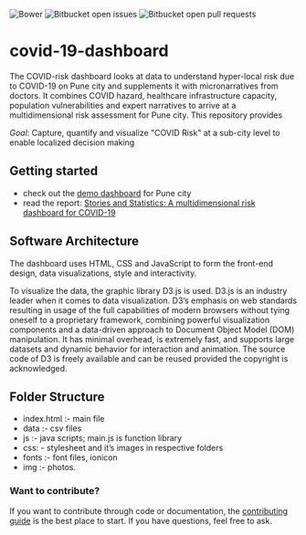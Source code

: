 ![Bower](https://img.shields.io/bower/l/html)
![Bitbucket open issues](https://img.shields.io/bitbucket/issues-raw/sanjanakrishnan/covid-19-dashboard)
![Bitbucket open pull requests](https://img.shields.io/bitbucket/pr-raw/sanjanakrishnan/covid-19-dashboard)


# covid-19-dashboard
The COVID-risk dashboard looks at data to understand hyper-local risk due to COVID-19 on Pune city and supplements it with micronarratives from doctors. It combines COVID hazard, healthcare infrastructure capacity, population vulnerabilities and expert narratives to arrive at a multidimensional risk assessment for Pune city.
This repository provides

*Goal*: Capture, quantify and visualize "COVID Risk" at a sub-city level to enable localized decision making


## Getting started
- check out the [demo dashboard](http://46.101.238.172/covid19-dashboard/#about) for Pune city
- read the report: [Stories and Statistics: A multidimensional risk dashboard for COVID-19](https://i-dair.org/wp-content/uploads/2020/09/2.-Pune-report_CPC-and-IDAIR-merged.pdf)


## Software Architecture
The dashboard uses HTML, CSS and JavaScript to form the front-end design, data visualizations, style and interactivity. 

To visualize the data, the graphic library D3.js is used. D3.js is an industry leader when it comes to data visualization. D3’s emphasis on web standards resulting in usage of the full capabilities of modern browsers without tying oneself to a proprietary framework, combining powerful visualization components and a data-driven approach to Document Object Model (DOM) manipulation. It has minimal overhead, is extremely fast, and supports large datasets and dynamic behavior for interaction and animation. The source code of D3 is freely available and can be reused provided the copyright is acknowledged.


## Folder Structure 

- index.html :- main file 
- data :- csv files 
- js :- java scripts; main.js is function library 
- css: - stylesheet and it’s images in respective folders 
- fonts :- font files, ionicon 
- img :- photos. 


### Want to contribute?

If you want to contribute through code or documentation, the [contributing guide](https://github.com/sanjanakrishnan/covid-19-dashboard/blob/main/CONTRIBUTING.md) is the best place to start. If you have questions, feel free to ask.
